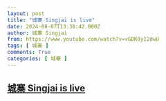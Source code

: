 ```yaml
---
layout: post
title: "城寨 Singjai is live"
date: 2024-08-07T13:38:42.000Z
author: 城寨 Singjai
from: https://www.youtube.com/watch?v=vGDK6yI2dwU
tags: [ 城寨 ]
comments: True
categories: [ 城寨 ]
---
```

<!--1723037922000-->
[城寨 Singjai is live](https://www.youtube.com/watch?v=vGDK6yI2dwU)
------

<div>

</div>
